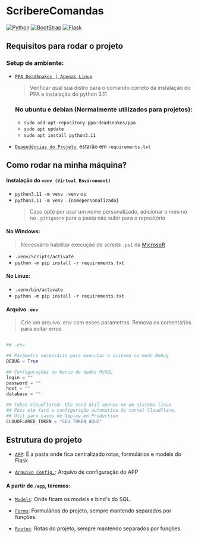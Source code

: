 # ScribereComandas
[![Python](https://img.shields.io/badge/Python-3776AB?style=for-the-badge&logo=python&logoColor=white)](https://python.org)
[![BootStrap](https://img.shields.io/badge/Bootstrap-20232A?style=for-the-badge&logo=bootstrap&logoColor=61DAFB)](https://getbootstrap.com/)
[![Flask](https://img.shields.io/badge/Flask-092E20?style=for-the-badge&logo=flask&logoColor=white)](https://flask.palletsprojects.com/en/3.0.x/)

## Requisitos para rodar o projeto

### Setup de ambiente:

- [`PPA DeadSnakes | Apenas Linux`](https://launchpad.net/~deadsnakes/+archive/ubuntu/ppa)
    > Verificar qual sua distro para o comando correto da instalação do PPA e instalação do python 3.11
    ### No ubuntu e debian (Normalmente utilizados para projetos):
    - `sudo add-apt-repository ppa:deadsnakes/ppa`
    - `sudo apt update`
    - `sudo apt install python3.11`

- [`Dependências do Projeto`](./requirements.txt), estarão em `requirements.txt`

## Como rodar na minha máquina?

#### Instalação do `venv (Virtual Environment)`

- `python3.11 -m venv .venv` 
ou
- `python3.11 -m venv .{nomepersonalizado}` 
    > Caso opte por usar um nome personalizado, adicionar o mesmo no `.gitignore` para a pasta não subir para o repositório

#### No Windows:
> Necessário habilitar execução de scripts `.ps1` da [Microsoft](https://learn.microsoft.com/pt-br/powershell/module/microsoft.powershell.core/about/about_execution_policies?view=powershell-7.4)
- `.venv/Scripts/activate`
- `python -m pip install -r requirements.txt`

#### No Linux:

- `.venv/bin/activate`
- `python -m pip install -r requirements.txt`


#### Arquivo `.env`

> Crie um arquivo .env com esses parametros. Remova os comentários para evitar erros

``` Python

## .env

## Parâmetro necessário para executar o sistema no modo Debug
DEBUG = True

## Configurações do banco de dados MySQL
login = ""
password = ""
host = ""
database = ""

## Token Cloudflared. Ele será útil apenas em um sistema linux
## Pois ele fará a configuração automatica do tunnel Cloudflare.
## Útil para casos de Deploy em Production
CLOUDFLARED_TOKEN = "SEU_TOKEN_AQUI"


``` 


## Estrutura do projeto

- [`APP`](./app/): É a pasta onde fica centralizado rotas, formulários e models do Flask

- [`Arquivo Config.`](./app/default_config.py): Arquivo de configuração do APP

#### A partir de `/app`, teremos:
- [`Models`](./app/models/): Onde ficam os models e bind's do SQL.

- [`Forms`](./app/Forms/): Formulários do projeto, sempre mantendo separados por funções.

- [`Routes`](./app/routes/): Rotas do projeto, sempre mantendo separados por funções.


